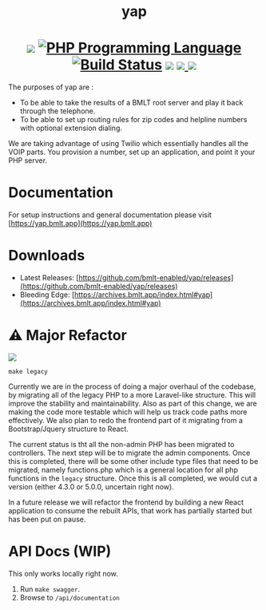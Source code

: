 <h1 align="center">yap</h1>
<h1 align="center">
<a href="https://github.com/bmlt-enabled/yap/releases/latest"><img src="https://img.shields.io/github/v/release/bmlt-enabled/yap"></a>
<a href="https://php.net"><img src="https://img.shields.io/packagist/php-v/ramsey/uuid.svg?style=flat-square&colorB=%238892BF" alt="PHP Programming Language"></a>
<a href="https://github.com/bmlt-enabled/yap/actions/workflows/unstable.yml"><img src="https://img.shields.io/github/actions/workflow/status/bmlt-enabled/yap/unstable.yml?branch=main" alt="Build Status"></a>
<a href="https://raw.githubusercontent.com/bmlt-enabled/yap/main/LICENSE"><img src="https://img.shields.io/github/license/bmlt-enabled/yap"></a>
<a href="https://codecov.io/gh/bmlt-enabled/yap" > 
 <img src="https://codecov.io/gh/bmlt-enabled/yap/branch/main/graph/badge.svg?token=9LZWU5WY7C"/> 
 </a>
<a href="https://github.com/bmlt-enabled/yap/releases"><img src="https://img.shields.io/github/downloads/bmlt-enabled/yap/total"></a>
</h1>

The purposes of yap are :
* To be able to take the results of a BMLT root server and play it back through the telephone.  
* To be able to set up routing rules for zip codes and helpline numbers with optional extension dialing.

We are taking advantage of using Twilio which essentially handles all the VOIP parts.  You provision a number, set up an application, and point it your PHP server.

# Documentation

For setup instructions and general documentation please visit [https://yap.bmlt.app](https://yap.bmlt.app)

# Downloads

* Latest Releases: [https://github.com/bmlt-enabled/yap/releases](https://github.com/bmlt-enabled/yap/releases)
* Bleeding Edge: [https://archives.bmlt.app/index.html#yap](https://archives.bmlt.app/index.html#yap)

# ⚠️ Major Refactor

<img src="https://img.shields.io/badge/legacyleft-565-red"/> 

```shell
make legacy
```
Currently we are in the process of doing a major overhaul of the codebase, by migrating all of the legacy PHP to a more Laravel-like structure.  This will improve the stability and maintainability.  Also as part of this change, we are making the code more testable which will help us track code paths more effectively.  We also plan to redo the frontend part of it migrating from a Bootstrap/Jquery structure to React.

The current status is tht all the non-admin PHP has been migrated to controllers.  The next step will be to migrate the admin components.  Once this is completed, there will be some other include type files that need to be migrated, namely functions.php which is a general location for all php functions in the `legacy` structure.   Once this is all completed, we would cut a version (either 4.3.0 or 5.0.0, uncertain right now).

In a future release we will refactor the frontend by building a new React application to consume the rebuilt APIs, that work has partially started but has been put on pause.

# API Docs (WIP)

This only works locally right now.

1. Run `make swagger`.
2. Browse to `/api/documentation`
